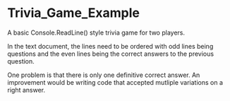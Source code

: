 # Trivia_Game_Example
A basic Console.ReadLine() style trivia game for two players.

In the text document, the lines need to be ordered with odd lines being questions and the even lines being the correct answers to the previous question.

One problem is that there is only one definitive correct answer. An improvement would be writing code that accepted mutliple variations on a right answer.
